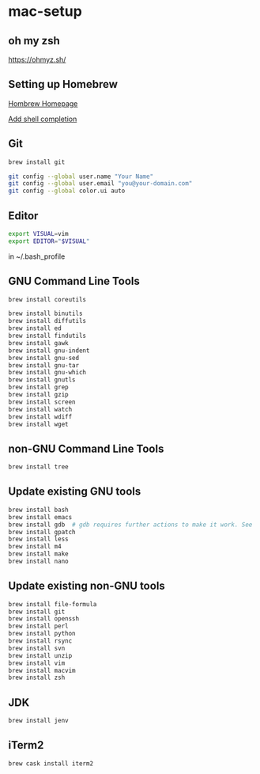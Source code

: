 # mac-setup

## oh my zsh
https://ohmyz.sh/

## Setting up Homebrew
[Hombrew Homepage](https://brew.sh/)

[Add shell completion](https://docs.brew.sh/Shell-Completion)

## Git
```bash
brew install git
```

```bash
git config --global user.name "Your Name"
git config --global user.email "you@your-domain.com"
git config --global color.ui auto
```

## Editor

```bash
export VISUAL=vim
export EDITOR="$VISUAL"
```

in ~/.bash_profile

## GNU Command Line Tools
```bash
brew install coreutils
```

```bash
brew install binutils
brew install diffutils
brew install ed
brew install findutils
brew install gawk
brew install gnu-indent
brew install gnu-sed
brew install gnu-tar
brew install gnu-which
brew install gnutls
brew install grep
brew install gzip
brew install screen
brew install watch
brew install wdiff
brew install wget
```

## non-GNU Command Line Tools
```bash
brew install tree
```

## Update existing GNU tools
```bash
brew install bash
brew install emacs
brew install gdb  # gdb requires further actions to make it work. See `brew info gdb`.
brew install gpatch
brew install less
brew install m4
brew install make
brew install nano
```

## Update existing non-GNU tools
```bash
brew install file-formula
brew install git
brew install openssh
brew install perl
brew install python
brew install rsync
brew install svn
brew install unzip
brew install vim
brew install macvim
brew install zsh
```

## JDK
```bash
brew install jenv
```

## iTerm2
```bash
brew cask install iterm2
```
